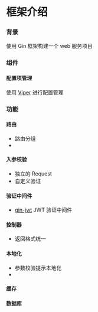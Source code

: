 
# 框架介绍
### 背景

使用 Gin 框架构建一个 web 服务项目


### 组件

#### 配置项管理

使用 [Viper](https://github.com/spf13/viper) 进行配置管理


### 功能

#### 路由
 * 路由分组
 * 

#### 入参校验
 * 独立的 Request 
 * 自定义验证

#### 验证中间件
 * [gin-jwt](https://github.com/appleboy/gin-jwt) JWT 验证中间件

#### 控制器
 * 返回格式统一

#### 本地化
 * 参数校验提示本地化
 * 

#### 缓存


#### 数据库



